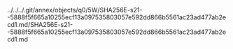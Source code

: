../../../.git/annex/objects/q0/5W/SHA256E-s21--5888f5f665a10255ecf13a097535803057e592dd866b5561ac23ad477ab2ecd1.md/SHA256E-s21--5888f5f665a10255ecf13a097535803057e592dd866b5561ac23ad477ab2ecd1.md